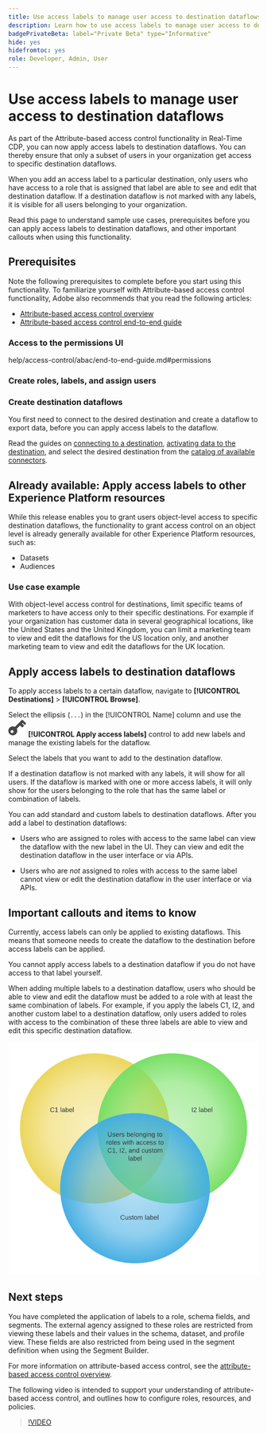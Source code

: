 ```yaml
---
title: Use access labels to manage user access to destination dataflows
description: Learn how to use access labels to manage user access to destination dataflows so only a subset of users in your organization get access to specific destination dataflows.
badgePrivateBeta: label="Private Beta" type="Informative"
hide: yes
hidefromtoc: yes
role: Developer, Admin, User
---
```


# Use access labels to manage user access to destination dataflows

As part of the Attribute-based access control functionality in Real-Time CDP, you can now apply access labels to destination dataflows. You can thereby ensure that only a subset of users in your organization get access to specific destination dataflows.

When you add an access label to a particular destination, only users who have access to a role that is assigned that label are able to see and edit that destination dataflow. If a destination dataflow is not marked with any labels, it is visible for all users belonging to your organization.

Read this page to understand sample use cases, prerequisites before you can apply access labels to destination dataflows, and other important callouts when using this functionality.

## Prerequisites

Note the following prerequisites to complete before you start using this functionality. To familiarize yourself with Attribute-based access control functionality, Adobe also recommends that you read the following articles:

* [Attribute-based access control overview](/help/access-control/abac/overview.md)
* [Attribute-based access control end-to-end guide](/help/access-control/abac/end-to-end-guide.md)

### Access to the permissions UI

help/access-control/abac/end-to-end-guide.md#permissions

### Create roles, labels, and assign users



### Create destination dataflows

You first need to connect to the desired destination and create a dataflow to export data, before you can apply access labels to the dataflow.

Read the guides on [connecting to a destination](/help/destinations/ui/connect-destination.md), [activating data to the destination](/help/destinations/ui/activation-overview.md), and select the desired destination from the [catalog of available connectors](/help/destinations/catalog/overview.md).

## Already available: Apply access labels to other Experience Platform resources

While this release enables you to grant users object-level access to specific destination dataflows, the functionality to grant access control on an object level is already generally available for other Experience Platform resources, such as:

* Datasets
* Audiences

### Use case example

With object-level access control for destinations, limit specific teams of marketers to have access only to their specific destinations. For example if your organization has customer data in several geographical locations, like the United States and the United Kingdom, you can limit a marketing team to view and edit the dataflows for the US location only, and another marketing team to view and edit the dataflows for the UK location.

## Apply access labels to destination dataflows

To apply access labels to a certain dataflow, navigate to **[!UICONTROL Destinations]** > **[!UICONTROL Browse]**. 

Select the ellipsis (`...`) in the [!UICONTROL Name] column and use the ![Edit details control](/help/access-control/images/olac/key-icon.svg) **[!UICONTROL Apply access labels]** control to add new labels and manage the existing labels for the dataflow.

Select the labels that you want to add to the destination dataflow.

If a destination dataflow is not marked with any labels, it will show for all users. If the dataflow is marked with one or more access labels, it will only show for the users belonging to the role that has the same label or combination of labels.

You can add standard and custom labels to destination dataflows. After you add a label to destination dataflows:

* Users who are assigned to roles with access to the same label can view the dataflow with the new label in the UI. They can view and edit the destination dataflow in the user interface or via APIs.

* Users who are *not* assigned to roles with access to the same label cannot view or edit the destination dataflow in the user interface or via APIs.


## Important callouts and items to know

Currently, access labels can only be applied to existing dataflows. This means that someone needs to create the dataflow to the destination before access labels can be applied.

You cannot apply access labels to a destination dataflow if you do not have access to that label yourself. 

When adding multiple labels to a destination dataflow, users who should be able to view and edit the dataflow must be added to a role with at least the same combination of labels. For example, if you apply the labels C1, I2, and another custom label to a destination dataflow, only users added to roles with access to the combination of these three labels are able to view and edit this specific destination dataflow.

![Venn diagram showing how only certain users have access to destinations with multiple labels applied.](/help/access-control/images/olac/multiple-labels-venn.png)

## Next steps

You have completed the application of labels to a role, schema fields, and segments. The external agency assigned to these roles are restricted from viewing these labels and their values in the schema, dataset, and profile view. These fields are also restricted from being used in the segment definition when using the Segment Builder.

For more information on attribute-based access control, see the [attribute-based access control overview](./overview.md).

The following video is intended to support your understanding of attribute-based access control, and outlines how to configure roles, resources, and policies.

>[!VIDEO](https://video.tv.adobe.com/v/345641?learn=on)
